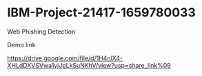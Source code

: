 # IBM-Project-21417-1659780033
Web Phishing Detection


Demo link

https://drive.google.com/file/d/1H4nlX4-XHLdDXVSVwa1yjJpLkSuNKhV/view?usp=share_link%09
